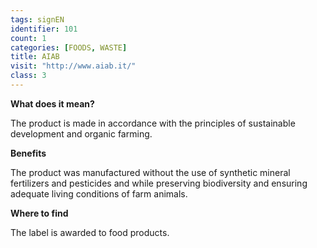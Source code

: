 ```yaml
---
tags: signEN
identifier: 101
count: 1
categories: [FOODS, WASTE]
title: AIAB
visit: "http://www.aiab.it/"
class: 3
---
```

**What does it mean?**

The product is made in accordance with the principles of sustainable development and organic farming.

**Benefits**

The product was manufactured without the use of synthetic mineral fertilizers and pesticides and while preserving biodiversity and ensuring adequate living conditions of farm animals.

**Where to find**

The label is awarded to food products.